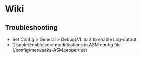# Wiki

## Troubleshooting

- Set Config > General > DebugLVL to 3 to enable Log-output
- Disable/Enable core modifications in ASM config file (/config/metweaks-ASM.properties)
  
